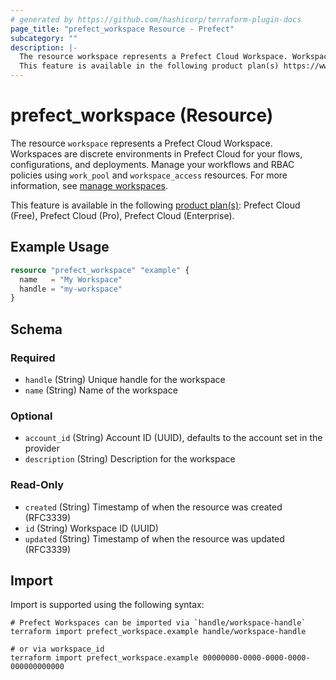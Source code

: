 ```yaml
---
# generated by https://github.com/hashicorp/terraform-plugin-docs
page_title: "prefect_workspace Resource - Prefect"
subcategory: ""
description: |-
  The resource workspace represents a Prefect Cloud Workspace. Workspaces are discrete environments in Prefect Cloud for your flows, configurations, and deployments. Manage your workflows and RBAC policies using work_pool and workspace_access resources. For more information, see manage workspaces https://docs.prefect.io/v3/manage/cloud/workspaces.
  This feature is available in the following product plan(s) https://www.prefect.io/pricing: Prefect Cloud (Free), Prefect Cloud (Pro), Prefect Cloud (Enterprise).
---
```


# prefect_workspace (Resource)

The resource `workspace` represents a Prefect Cloud Workspace. Workspaces are discrete environments in Prefect Cloud for your flows, configurations, and deployments. Manage your workflows and RBAC policies using `work_pool` and `workspace_access` resources. For more information, see [manage workspaces](https://docs.prefect.io/v3/manage/cloud/workspaces).

This feature is available in the following [product plan(s)](https://www.prefect.io/pricing): Prefect Cloud (Free), Prefect Cloud (Pro), Prefect Cloud (Enterprise).

## Example Usage

```terraform
resource "prefect_workspace" "example" {
  name   = "My Workspace"
  handle = "my-workspace"
}
```

<!-- schema generated by tfplugindocs -->
## Schema

### Required

- `handle` (String) Unique handle for the workspace
- `name` (String) Name of the workspace

### Optional

- `account_id` (String) Account ID (UUID), defaults to the account set in the provider
- `description` (String) Description for the workspace

### Read-Only

- `created` (String) Timestamp of when the resource was created (RFC3339)
- `id` (String) Workspace ID (UUID)
- `updated` (String) Timestamp of when the resource was updated (RFC3339)

## Import

Import is supported using the following syntax:

```shell
# Prefect Workspaces can be imported via `handle/workspace-handle`
terraform import prefect_workspace.example handle/workspace-handle

# or via workspace_id
terraform import prefect_workspace.example 00000000-0000-0000-0000-000000000000
```
